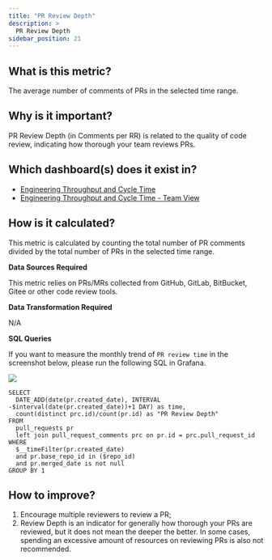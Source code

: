 ```yaml
---
title: "PR Review Depth"
description: >
  PR Review Depth
sidebar_position: 21
---
```


## What is this metric? 
The average number of comments of PRs in the selected time range.

## Why is it important?
PR Review Depth (in Comments per RR) is related to the quality of code review, indicating how thorough your team reviews PRs.

## Which dashboard(s) does it exist in?
- [Engineering Throughput and Cycle Time](/livedemo/EngineeringLeads/EngineeringThroughputAndCycleTime)
- [Engineering Throughput and Cycle Time - Team View](/livedemo/EngineeringLeads/EngineeringThroughputAndCycleTimeTeamView)

## How is it calculated?
This metric is calculated by counting the total number of PR comments divided by the total number of PRs in the selected time range.

<b>Data Sources Required</b>

This metric relies on PRs/MRs collected from GitHub, GitLab, BitBucket, Gitee or other code review tools.

<b>Data Transformation Required</b>

N/A

<b>SQL Queries</b>

If you want to measure the monthly trend of `PR review time` in the screenshot below, please run the following SQL in Grafana. 

![](/img/Metrics/pr-review-depth-monthly.png)

```
SELECT
  DATE_ADD(date(pr.created_date), INTERVAL -$interval(date(pr.created_date))+1 DAY) as time,
  count(distinct prc.id)/count(pr.id) as "PR Review Depth"
FROM 
  pull_requests pr
  left join pull_request_comments prc on pr.id = prc.pull_request_id
WHERE
  $__timeFilter(pr.created_date)
  and pr.base_repo_id in ($repo_id)
  and pr.merged_date is not null
GROUP BY 1
```


## How to improve?
1. Encourage multiple reviewers to review a PR;
2. Review Depth is an indicator for generally how thorough your PRs are reviewed, but it does not mean the deeper the better. In some cases, spending an excessive amount of resources on reviewing PRs is also not recommended.
